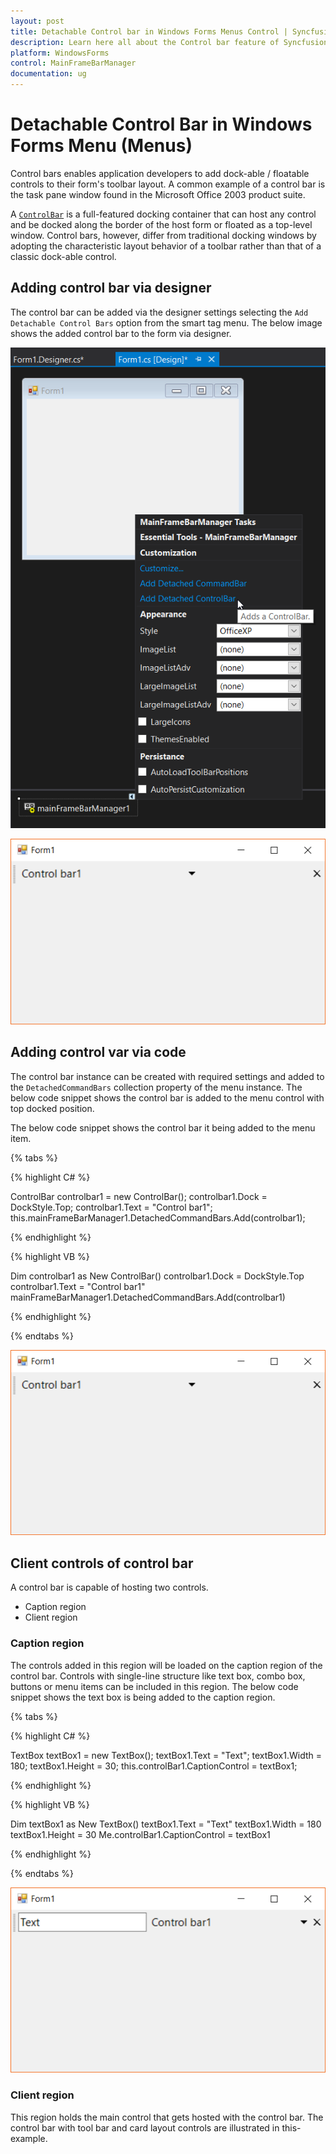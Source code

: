 ```yaml
---
layout: post
title: Detachable Control bar in Windows Forms Menus Control | Syncfusion
description: Learn here all about the Control bar feature of Syncfusion Windows Forms Menu (Menus) control and more.
platform: WindowsForms
control: MainFrameBarManager 
documentation: ug
---
```


# Detachable Control Bar in Windows Forms Menu (Menus)

Control bars enables application developers to add dock-able / floatable controls to their form's toolbar layout. A common example of a control bar is the task pane window found in the Microsoft Office 2003 product suite.

A [`ControlBar`](https://help.syncfusion.com/cr/windowsforms/Syncfusion.Windows.Forms.Tools.ControlBar.html) is a full-featured docking container that can host any control and be docked along the border of the host form or floated as a top-level window. Control bars, however, differ from traditional docking windows by adopting the characteristic layout behavior of a toolbar rather than that of a classic dock-able control.

## Adding control bar via designer

The control bar can be added via the designer settings selecting the `Add Detachable Control Bars` option from the smart tag menu. The below image shows the added control bar to the form via designer.

![Control bar added via designer](Detachable-Controlbar-images/adding_ControlBar_Designer.png)

![Control bar added via designer](Detachable-Controlbar-images/form_with_ControlBar.png)

## Adding control var via code

The control bar instance can be created with required settings and added to the `DetachedCommandBars` collection property of the menu instance. The below code snippet shows the control bar is added to the menu control with top docked position.

The below code snippet shows the control bar it being added to the menu item.

{% tabs %}

{% highlight C# %}

ControlBar controlbar1 = new ControlBar();
controlbar1.Dock = DockStyle.Top;
controlbar1.Text = "Control bar1";
this.mainFrameBarManager1.DetachedCommandBars.Add(controlbar1);

{% endhighlight %}

{% highlight VB %}

Dim controlbar1 as New ControlBar()
controlbar1.Dock = DockStyle.Top
controlbar1.Text = "Control bar1"
mainFrameBarManager1.DetachedCommandBars.Add(controlbar1)

{% endhighlight %}

{% endtabs %}

![Control bar added via designer](Detachable-Controlbar-images/form_with_ControlBar.png)

## Client controls of control bar

A control bar is capable of hosting two controls.

* Caption region
* Client region

### Caption region

The controls added in this region will be loaded on the caption region of the control bar. Controls with single-line structure like text box, combo box, buttons or menu items can be included in this region. The below code snippet shows the text box is being added to the caption region.

{% tabs %}

{% highlight C# %}

TextBox textBox1 = new TextBox();
textBox1.Text = "Text";
textBox1.Width = 180;
textBox1.Height = 30;
this.controlBar1.CaptionControl = textBox1;

{% endhighlight %}

{% highlight VB %}

Dim textBox1 as New TextBox()
textBox1.Text = "Text"
textBox1.Width = 180
textBox1.Height = 30
Me.controlBar1.CaptionControl = textBox1

{% endhighlight %}

{% endtabs %}

![Control bar with text box](Detachable-Controlbar-images/form_with_Controlbar_Caption_TextBox.png)

### Client region

This region holds the main control that gets hosted with the control bar. The control bar with tool bar and card layout controls are illustrated in this-example.
